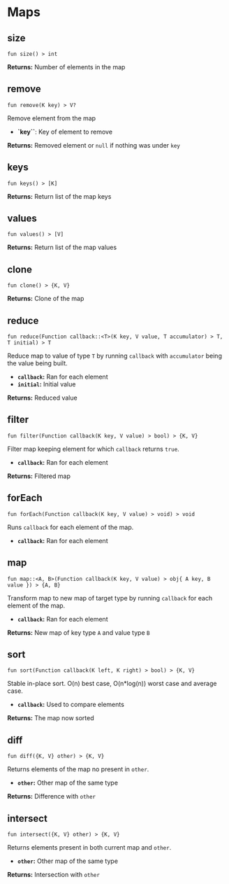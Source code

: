# Maps

## size
```buzz
fun size() > int
```
**Returns:** Number of elements in the map

## remove
```buzz
fun remove(K key) > V?
```
Remove element from the map
- **`key``**: Key of element to remove

**Returns:** Removed element or `null` if nothing was under `key`

## keys
```buzz
fun keys() > [K]
```
**Returns:** Return list of the map keys

## values
```buzz
fun values() > [V]
```
**Returns:** Return list of the map values

## clone
```buzz
fun clone() > {K, V}
```
**Returns:** Clone of the map

## reduce
```buzz
fun reduce(Function callback::<T>(K key, V value, T accumulator) > T, T initial) > T
```
Reduce map to value of type `T` by running `callback` with `accumulator` being the value being built.
- **`callback`:** Ran for each element
- **`initial`:** Initial value

**Returns:** Reduced value

## filter
```buzz
fun filter(Function callback(K key, V value) > bool) > {K, V}
```
Filter map keeping element for which `callback` returns `true`.
- **`callback`:** Ran for each element

**Returns:** Filtered map

## forEach
```buzz
fun forEach(Function callback(K key, V value) > void) > void
```
Runs `callback` for each element of the map.
- **`callback`:** Ran for each element

## map
```buzz
fun map::<A, B>(Function callback(K key, V value) > obj{ A key, B value }) > {A, B}
```
Transform map to new map of target type by running `callback` for each element of the map.
- **`callback`:** Ran for each element

**Returns:** New map of key type `A` and value type `B`

## sort
```buzz
fun sort(Function callback(K left, K right) > bool) > {K, V}
```
Stable in-place sort. O(n) best case, O(n*log(n)) worst case and average case.
- **`callback`:** Used to compare elements

**Returns:** The map now sorted

## diff
```buzz
fun diff({K, V} other) > {K, V}
```
Returns elements of the map no present in `other`.
- **`other`:** Other map of the same type

**Returns:** Difference with `other`

## intersect
```buzz
fun intersect({K, V} other) > {K, V}
```
Returns elements present in both current map and `other`.
- **`other`:** Other map of the same type

**Returns:** Intersection with `other`